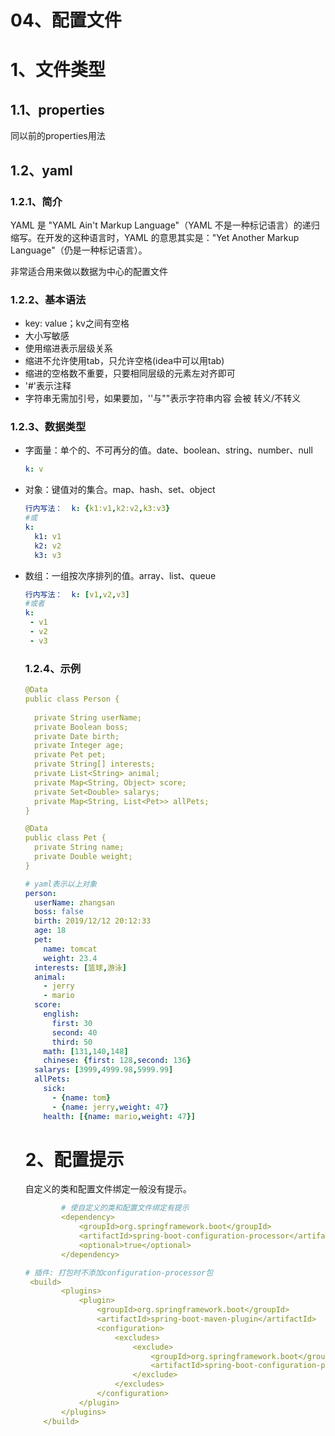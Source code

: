 # 04、配置文件

# 1、文件类型

## 1.1、properties

同以前的properties用法

## 1.2、yaml

### 1.2.1、简介

YAML 是 "YAML Ain't Markup Language"（YAML 不是一种标记语言）的递归缩写。在开发的这种语言时，YAML 的意思其实是："Yet Another Markup Language"（仍是一种标记语言）。 



非常适合用来做以数据为中心的配置文件



### 1.2.2、基本语法

- key: value；kv之间有空格
- 大小写敏感
- 使用缩进表示层级关系
- 缩进不允许使用tab，只允许空格(idea中可以用tab)
- 缩进的空格数不重要，只要相同层级的元素左对齐即可
- '#'表示注释
- 字符串无需加引号，如果要加，''与""表示字符串内容 会被 转义/不转义



### 1.2.3、数据类型



- 字面量：单个的、不可再分的值。date、boolean、string、number、null

  ```yaml
  k: v
  ```

- 对象：键值对的集合。map、hash、set、object 

  ```yaml
  行内写法：  k: {k1:v1,k2:v2,k3:v3}
  #或
  k: 
    k1: v1
    k2: v2
    k3: v3
  ```

  

- 数组：一组按次序排列的值。array、list、queue

  ```yaml
  行内写法：  k: [v1,v2,v3]
  #或者
  k:
   - v1
   - v2
   - v3
  ```

  ### 1.2.4、示例

  ```yaml
  @Data
  public class Person {
  	
  	private String userName;
  	private Boolean boss;
  	private Date birth;
  	private Integer age;
  	private Pet pet;
  	private String[] interests;
  	private List<String> animal;
  	private Map<String, Object> score;
  	private Set<Double> salarys;
  	private Map<String, List<Pet>> allPets;
  }
  
  @Data
  public class Pet {
  	private String name;
  	private Double weight;
  }
  ```

  ```yaml
  # yaml表示以上对象
  person:
    userName: zhangsan
    boss: false
    birth: 2019/12/12 20:12:33
    age: 18
    pet: 
      name: tomcat
      weight: 23.4
    interests: [篮球,游泳]
    animal: 
      - jerry
      - mario
    score:
      english: 
        first: 30
        second: 40
        third: 50
      math: [131,140,148]
      chinese: {first: 128,second: 136}
    salarys: [3999,4999.98,5999.99]
    allPets:
      sick:
        - {name: tom}
        - {name: jerry,weight: 47}
      health: [{name: mario,weight: 47}]
  ```

  # 2、配置提示

  自定义的类和配置文件绑定一般没有提示。

  ```yaml
          # 使自定义的类和配置文件绑定有提示
          <dependency>
              <groupId>org.springframework.boot</groupId>
              <artifactId>spring-boot-configuration-processor</artifactId>
              <optional>true</optional>
          </dependency>
  
  # 插件: 打包时不添加configuration-processor包
   <build>
          <plugins>
              <plugin>
                  <groupId>org.springframework.boot</groupId>
                  <artifactId>spring-boot-maven-plugin</artifactId>
                  <configuration>
                      <excludes>
                          <exclude>
                              <groupId>org.springframework.boot</groupId>
                              <artifactId>spring-boot-configuration-processor</artifactId>
                          </exclude>
                      </excludes>
                  </configuration>
              </plugin>
          </plugins>
      </build>
  ```

